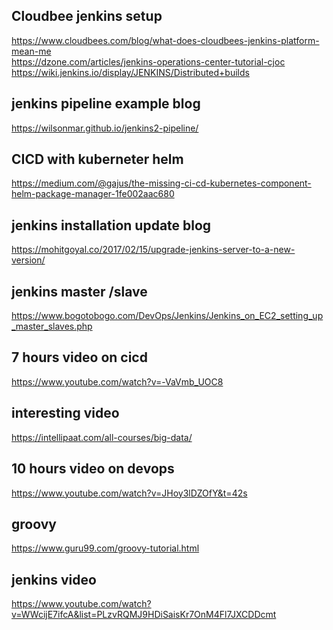 ## Cloudbee jenkins setup 
https://www.cloudbees.com/blog/what-does-cloudbees-jenkins-platform-mean-me \
https://dzone.com/articles/jenkins-operations-center-tutorial-cjoc \
https://wiki.jenkins.io/display/JENKINS/Distributed+builds


## jenkins pipeline example blog
https://wilsonmar.github.io/jenkins2-pipeline/

## CICD with kuberneter helm
https://medium.com/@gajus/the-missing-ci-cd-kubernetes-component-helm-package-manager-1fe002aac680

## jenkins installation update blog
https://mohitgoyal.co/2017/02/15/upgrade-jenkins-server-to-a-new-version/

## jenkins master /slave
https://www.bogotobogo.com/DevOps/Jenkins/Jenkins_on_EC2_setting_up_master_slaves.php


## 7 hours video on cicd
https://www.youtube.com/watch?v=-VaVmb_UOC8

## interesting video
https://intellipaat.com/all-courses/big-data/


##  10 hours video on devops 
https://www.youtube.com/watch?v=JHoy3lDZOfY&t=42s


## groovy
https://www.guru99.com/groovy-tutorial.html
## jenkins video
https://www.youtube.com/watch?v=WWcijE7ifcA&list=PLzvRQMJ9HDiSaisKr7OnM4Fl7JXCDDcmt
